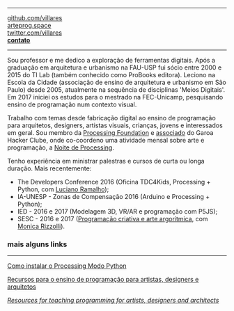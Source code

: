 ------

[github.com/villares](http://github.com/villares)<br>
[arteprog.space](http://arteprog.space)<br>
[twitter.com/villares](http://twitter.com/villares)<br>
[**contato**](http://contato.lugaralgum.com)

------

Sou professor e me dedico a exploração de ferramentas digitais. Após a graduação em arquitetura e urbanismo na FAU-USP fui sócio entre 2000 e 2015 do TI Lab (também conhecido como ProBooks editora). Leciono na Escola da Cidade (associação de ensino de arquitetura e urbanismo em São Paulo) desde 2005, atualmente na sequência de disciplinas 'Meios Digitais'. Em 2017 iniciei os estudos para o mestrado na FEC-Unicamp, pesquisando ensino de programação num contexto visual.

Trabalho com temas desde fabricação digital ao ensino de programação para arquitetos, designers, artistas visuais, crianças, jovens  e interessados em geral. Sou membro da [Processing Foundation](https://processingfoundation.org/members) e [associado](http://villares.garoa.club) do Garoa Hacker Clube, onde co-coordeno uma atividade mensal sobre arte e programação, a [Noite de Processing](https://garoa.net.br/wiki/Noite_de_Processing).

Tenho experiência em ministrar palestras e cursos de curta ou longa duração. Mais recentemente:
* The Developers Conference 2016 (Oficina TDC4Kids, Processing + Python, com [Luciano Ramalho](https://github.com/ramalho));
* IA-UNESP - Zonas de Compensação 2016 (Arduino e Processing + Python);
* IED - 2016 e 2017 (Modelagem 3D, VR/AR e programação com P5JS);
* SESC - 2016 e 2017 ([Programação criativa e arte argorítmica](http://arteprog.space), com [Monica Rizzolli](https://github.com/monicarizzolli)).

### mais alguns links
------

[Como instalar o Processing Modo Python](http://villares.github.io/como-instalar-o-processing-modo-python/)

[Recursos para o ensino de programação para artistas, designers e arquitetos](https://github.com/villares/Recursos-para-o-ensino-de-programacao)

*[Resources for teaching programming for artists, designers and architects](https://github.com/villares/Resources-for-teaching-programming)*

